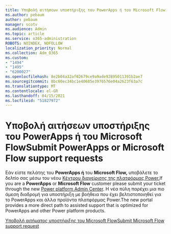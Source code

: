 ```yaml
---
title: Υποβολή αιτήσεων υποστήριξης του PowerApps ή του Microsoft Flow
ms.author: pebaum
author: pebaum
manager: scotv
ms.audience: Admin
ms.topic: article
ms.service: o365-administration
ROBOTS: NOINDEX, NOFOLLOW
localization_priority: Normal
ms.collection: Adm_O365
ms.custom:
- "1494"
- "1495"
- "6200027"
ms.openlocfilehash: 8e2b04a32af02679ce9a9ade92895011391b2ae7
ms.sourcegitcommit: 8bc60ec34bc1e40685e3976576e04a2623f63a7c
ms.translationtype: MT
ms.contentlocale: el-GR
ms.lasthandoff: 04/15/2021
ms.locfileid: "51827972"
---
```

# <a name="submit-powerapps-or-microsoft-flow-support-requests"></a><span data-ttu-id="48896-102">Υποβολή αιτήσεων υποστήριξης του PowerApps ή του Microsoft Flow</span><span class="sxs-lookup"><span data-stu-id="48896-102">Submit PowerApps or Microsoft Flow support requests</span></span>

<span data-ttu-id="48896-103">Εάν είστε πελάτης του **PowerApps ή** του **Microsoft Flow,** υποβάλετε το δελτίο σας μέσω του νέου [Κέντρου διαχείρισης της πλατφόρμας Power.](https://admin.powerplatform.microsoft.com/support?newTicket&product=15819)</span><span class="sxs-lookup"><span data-stu-id="48896-103">If you are a **PowerApps** or **Microsoft Flow** customer please submit your ticket through the new [Power platform Admin Center](https://admin.powerplatform.microsoft.com/support?newTicket&product=15819).</span></span> <span data-ttu-id="48896-104">Η νέα πύλη παρέχει μια πιο άμεση διαδρομή για υποστήριξη με βοήθεια που έχει βελτιστοποιηθεί για το PowerApps και άλλα προϊόντα πλατφόρμας Power.</span><span class="sxs-lookup"><span data-stu-id="48896-104">The new portal provides a more direct path to assisted support that is optimized for PowerApps and other Power platform products.</span></span>

[<span data-ttu-id="48896-105">Υποβολή αιτήματος υποστήριξης του Microsoft Flow</span><span class="sxs-lookup"><span data-stu-id="48896-105">Submit Microsoft Flow support request</span></span>](https://admin.powerplatform.microsoft.com/support?newTicket&product=Flow)